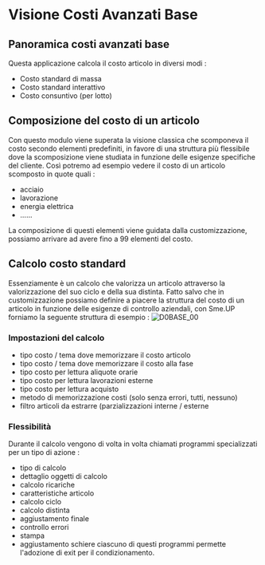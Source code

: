 # Visione Costi Avanzati Base
## Panoramica costi avanzati base
Questa applicazione calcola il costo articolo in diversi modi : 
* Costo standard di massa
* Costo standard interattivo
* Costo consuntivo (per lotto)

## Composizione del costo di un articolo
Con questo modulo viene superata la visione classica che scomponeva il costo secondo elementi predefiniti, in favore di una struttura più flessibile dove la scomposizione viene studiata in funzione delle esigenze specifiche del cliente.
Così potremo ad esempio vedere il costo di un articolo scomposto in quote quali : 
* acciaio
* lavorazione
* energia elettrica
* ......

La composizione di questi elementi viene guidata dalla customizzazione, possiamo arrivare ad avere fino a 99 elementi del costo.

## Calcolo costo standard
Essenziamente è un calcolo che valorizza un articolo attraverso la valorizzazione del suo ciclo e della sua distinta. Fatto salvo che in customizzazione possiamo definire a piacere la struttura del costo di un articolo in funzione delle esigenze di controllo aziendali, con Sme.UP forniamo la seguente struttura di esempio : 
![D0BASE_00](http://localhost:3000/immagini/MBDOC_VIS-D0BASE/D0BASE_00.png)
### Impostazioni del calcolo
* tipo costo / tema dove memorizzare il costo articolo
* tipo costo / tema dove memorizzare il costo alla fase
* tipo costo per lettura aliquote orarie
* tipo costo per lettura lavorazioni esterne
* tipo costo per lettura acquisto
* metodo di memorizzazione costi (solo senza errori, tutti, nessuno)
* filtro articoli da estrarre (parzializzazioni interne / esterne

### Flessibilità
Durante il calcolo vengono di volta in volta chiamati programmi specializzati per un tipo di azione : 
* tipo di calcolo
* dettaglio oggetti di calcolo
* calcolo ricariche
* caratteristiche articolo
* calcolo ciclo
* calcolo distinta
* aggiustamento finale
* controllo errori
* stampa
* aggiustamento schiere
ciascuno di questi programmi permette l'adozione di exit per il condizionamento.

